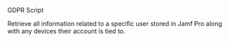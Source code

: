 GDPR Script

Retrieve all information related to a specific user stored in Jamf Pro along with any devices their account is tied to. 
